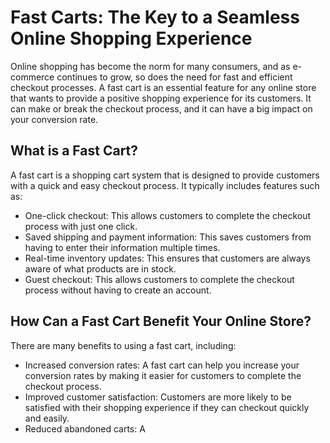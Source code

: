 # Fast Carts: The Key to a Seamless Online Shopping Experience

Online shopping has become the norm for many consumers, and as e-commerce continues to grow, so does the need for fast and efficient checkout processes. A fast cart is an essential feature for any online store that wants to provide a positive shopping experience for its customers. It can make or break the checkout process, and it can have a big impact on your conversion rate.

## What is a Fast Cart?

A fast cart is a shopping cart system that is designed to provide customers with a quick and easy checkout process. It typically includes features such as:

* One-click checkout: This allows customers to complete the checkout process with just one click.
* Saved shipping and payment information: This saves customers from having to enter their information multiple times.
* Real-time inventory updates: This ensures that customers are always aware of what products are in stock.
* Guest checkout: This allows customers to complete the checkout process without having to create an account.

## How Can a Fast Cart Benefit Your Online Store?

There are many benefits to using a fast cart, including:

* Increased conversion rates: A fast cart can help you increase your conversion rates by making it easier for customers to complete the checkout process.
* Improved customer satisfaction: Customers are more likely to be satisfied with their shopping experience if they can checkout quickly and easily.
* Reduced abandoned carts: A
